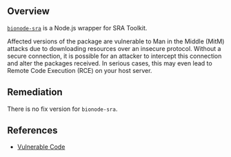 ## Overview
[`bionode-sra`](https://www.npmjs.com/package/bionode-sra) is a Node.js wrapper for SRA Toolkit.

Affected versions of the package are vulnerable to Man in the Middle (MitM) attacks due to downloading resources over an insecure protocol. Without a secure connection, it is possible for an attacker to intercept this connection and alter the packages received. In serious cases, this may even lead to Remote Code Execution (RCE) on your host server.

## Remediation
There is no fix version for `bionode-sra`.

## References
- [Vulnerable Code](https://github.com/bionode/bionode-sra/blob/master/sra/Makefile#L24)
